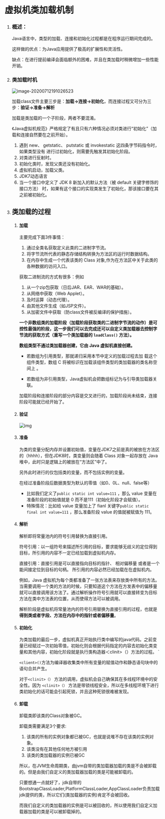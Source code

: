 # 虚拟机类加载机制

1. ### 概述：

   Java语言中，类型的加载、连接和初始化过程都是在程序运行期间完成的。

   这样做的优点：为Java应用提供了极高的扩展性和灵活性。

   缺点：在进行提前编译会面临额外的困难，并且在类加载时稍微增加一些性能开销。

2. ### 类加载时机

   ![image-20200712191026523](https://github.com/liu8926847/MyMarkDown/blob/master/JVM/img/image-20200712191026523.png)

   加载class文件主要三步是：**加载->连接->初始化**，而连接过程又可分为三步：**验证->准备->解析**

   加载是类加载的一个子阶段，两者不要混淆。

   《Java虚拟机规范》严格规定了有且只有六种情况必须对类进行“初始化”（加载和连接自然要在之前开始）。

   1. 遇到 new、 getstatic、 putstatic 或 invokestatic 这四条字节码指令时，如果类型没有 进行过初始化，则需要先触发其初始化阶段。 
   2. 对类进行反射时。
   3. 初始化类时，发现父类还没有初始化。
   4. 虚拟机启动，加载父类。
   5. JDK7动态语言
   6. 当一个接口中定义了 JDK 8 新加入的默认方法（被 default 关键字修饰的接口方法） 时，如果有这个接口的实现类发生了初始化，那该接口要在其之前被初始化。 

   

3. ## 类加载的过程

   1. #### 加载

      主要完成下面3件事情：

      1. 通过全类名获取定义此类的二进制字节流。
      2. 将字节流所代表的静态存储结构转换为方法区的运行时数据结构。
      3. 在内存中生成一个代表该类的 Class 对象,作为在方法区中关于此类的各种数据的访问入口。

      获取二进制流的方式有很多：例如

      1. 从一个zip包获取（日后JAR、EAR、WAR的基础）。
      2. 从网络中获取（Web Applet）。
      3. 及时运算（动态代理）。
      4. 由其他文件生成（如JSP文件）。
      5. 从加密文件中获取（防class文件被反编译的保护措施）。

      **一个非数组类的加载阶段（加载阶段获取类的二进制字节流的动作）是可控性最强的阶段，这一步我们可以去完成还可以自定义类加载器去控制字节流的获取方式（重写一个类加载器的 `loadClass()` 方法）。**

      **数组类型不通过类加载器创建，它由 Java 虚拟机直接创建。**

      - 若数组为引用类型，那就递归采用本节中定义的加载过程去加 载这个组件类型，数组 C 将被标识在加载该组件类型的类加载器的类名称空间上 。

      - 若数组为非引用类型，Java虚拟机会把数组标记为与引导类加载器关联。

      加载阶段和连接阶段的部分内容是交叉进行的，加载阶段尚未结束，连接阶段可能就已经开始了。

   2. #### 验证

      ![img](https://github.com/liu8926847/MyMarkDown/blob/master/JVM/img/验证阶段.png)

   3. #### 准备

      为类的变量分配内存并设置初始值，变量在JDK7之前是真的被放在方法区的（hhhh），但在JDK8时，类变量则会随着 Class 对象一起存放在 Java 堆中，此时只是逻辑上的被放在“方法区”中了。

      另外此时进行的仅包括类的变量，而不包括实例的变量。

      在经过准备阶段后数据类型为默认的零值（如0、0L、null、false等）

      - 比如我们定义了`public static int value=111` ，那么 value 变量在准备阶段的初始值就是 0 而不是111（初始化阶段才会赋值）。
      - 特殊情况：比如给 value 变量加上了 fianl 关键字`public static final int value=111` ，那么准备阶段 value 的值就被赋值为 111。
      
   4. #### 解析
   
      解析即将常量池内的符号引用替换为直接引用。
   
      符号引用：以一组符号来描述所引用的目标，要求能够无歧义的定位得到目标，所引用的内容不一定已经加载到虚拟机内存。
   
      直接引用：直接引用是可以直接指向目标的指针、 相对偏移量 或者是一个能间接定位到目标的句柄。 所引用的内容必然已经加载在在虚拟机内。
   
      例如，Java 虚拟机为每个类都准备了一张方法表来存放类中所有的方法。当需要调用一个类的方法的时候，只要知道这个方法在方发表中的偏移量就可以直接调用该方法了。通过解析操作符号引用就可以直接转变为目标方法在类中方法表的位置，从而使得方法可以被调用。
   
      解析阶段是虚拟机将常量池内的符号引用替换为直接引用的过程，也就是**得到类或者字段、方法在内存中的指针或者偏移量**。
   
   5. #### 初始化
   
      为类加载的最后一步，虚拟机真正开始执行类中编写的java代码。之前变量已经赋过一次初始零值，初始化则会根据代码指定的内容去初始化类变量和其他内容，初始化阶段就是执行类构造器＜clinit>（）方法的过程。 `
   
      `<client>()`方法为编译器收集类中所有变量的赋值动作和静态语句块中的语句合并产生。
   
      对于`<clinit>（）` 方法的调用，虚拟机会自己确保其在多线程环境中的安全性。因为 `<clinit>（）` 方法是带锁线程安全，所以在多线程环境下进行类初始化的话可能会引起死锁，并且这种死锁很难被发现。
   
   6. #### 卸载
   
      卸载类即该类的Class对象被GC。
   
      卸载类需要满足3个要求:
   
      1. 该类的所有的实例对象都已被GC，也就是说堆不存在该类的实例对象。
      2. 该类没有在其他任何地方被引用
      3. 该类的类加载器的实例已被GC
   
      所以，在JVM生命周期类，由jvm自带的类加载器加载的类是不会被卸载的。但是由我们自定义的类加载器加载的类是可能被卸载的。
   
      只要想通一点就好了，jdk自带的BootstrapClassLoader,PlatformClassLoader,AppClassLoader负责加载jdk提供的类，所以它们(类加载器的实例)肯定不会被回收。
   
      而我们自定义的类加载器的实例是可以被回收的，所以使用我们自定义加载器加载的类是可以被卸载掉的。